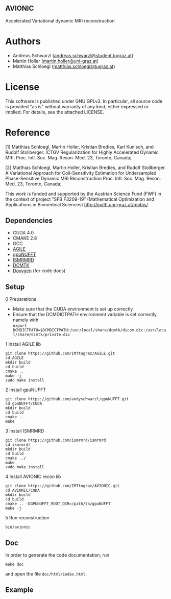 ## AVIONIC
Accelerated Variational dynamic MRI reconstruction

# Authors
* Andreas Schwarzl (andreas.schwarzl@student.tugraz.at)
* Martin Holler (martin.holler@uni-graz.at)
* Matthias Schloegl (matthias.schloegl@tugraz.at)

# License
This software is published under GNU GPLv3. In particular, all source code is provided "as is" without warranty of any kind, either expressed or implied. For details, see the attached LICENSE.

# Reference
[1]  Matthias Schloegl, Martin Holler, Kristian Bredies, Karl Kunisch, and Rudolf Stollberger. ICTGV Regularization for Highly Accelerated Dynamic MRI. Proc. Intl. Soc. Mag. Reson. Med. 23, Toronto, Canada; 

[2] Matthias Schloegl, Martin Holler, Kristian Bredies, and Rudolf Stollberger. A Variational Approach for Coil-Sensitivity Estimation for Undersampled Phase-Sensitive Dynamic MRI Reconstruction Proc. Intl. Soc. Mag. Reson. Med. 23, Toronto, Canada; 

This work is funded and supported by the Austrian Science Fund (FWF) in the context of project ”SFB F3209-19” (Mathematical Optimization and Applications in Biomedical Sciences)
http://math.uni-graz.at/mobis/
## Dependencies

* CUDA 4.0
* CMAKE 2.8
* GCC
* [AGILE](https://github.com/IMTtugraz/AGILE)
* [gpuNUFFT](https://github.com/andyschwarzl/gpuNUFFT)
* [ISMRMRD](https://github.com/ismrmrd/ismrmrd)
* [DCMTK](http://dicom.offis.de/dcmtk.php.de)
* [Doxygen](http://www.stack.nl/~dimitri/doxygen/) (for code docs)

## Setup

0 Preparations 
* Make sure that the CUDA environment is set up correctly 
* Ensure that the DCMDICTPATH environment variable is set correctly, namely with <br>
  `export DCMDICTPATH=$DCMDICTPATH:/usr/local/share/dcmtk/dicom.dic:/usr/local/share/dcmtk/private.dic`

1 Install AGILE lib 
```
git clone https://github.com/IMTtugraz/AGILE.git
cd AGILE
mkdir build
cd build
cmake ..
make -j 
sudo make install
``` 
2 Install gpuNUFFT 
```
git clone https://github.com/andyschwarzl/gpuNUFFT.git
cd gpuNUFFT/CUDA
mkdir build
cd build
cmake ..
make
``` 
3 Install ISMRMRD 
```
git clone https://github.com/ismrmrd/ismrmrd
cd ismrmrd/
mkdir build
cd build
cmake ../
make
sudo make install
``` 
4 Install AVIONIC recon lib
```
git clone https://github.com/IMTtugraz/AVIONIC.git
cd AVIONIC/CUDA
mkdir build
cd build
cmake .. -DGPUNUFFT_ROOT_DIR=/path/to/gpuNUFFT
make -j 
```
5 Run reconstruction
```
bin/avionic 
```

## Doc

In order to generate the code documentation, run

```
make doc
```

and open the file `doc/html/index.html`. 

## Example
